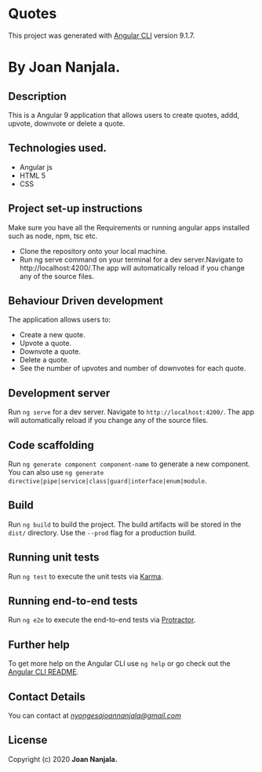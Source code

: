 # Quotes

This project was generated with [Angular CLI](https://github.com/angular/angular-cli) version 9.1.7.

# By Joan Nanjala.

## Description

This is a Angular 9 application that allows users to create quotes, addd, upvote, downvote or delete a quote.

## Technologies used.
* Angular js 
* HTML 5
* CSS

## Project set-up instructions
Make sure you have all the Requirements or running angular apps installed such as node, npm, tsc etc.
* Clone the repository onto your local machine.
* Run ng serve command on your terminal for a dev server.Navigate to http://localhost:4200/.The app will automatically reload if you change any of the source files.

## Behaviour Driven development
The  application allows users to:
  * Create a new quote.
  * Upvote a quote.
  * Downvote a quote.
  * Delete a quote.
  * See the number of upvotes and number of downvotes for each quote.



## Development server

Run `ng serve` for a dev server. Navigate to `http://localhost:4200/`. The app will automatically reload if you change any of the source files.

## Code scaffolding

Run `ng generate component component-name` to generate a new component. You can also use `ng generate directive|pipe|service|class|guard|interface|enum|module`.

## Build

Run `ng build` to build the project. The build artifacts will be stored in the `dist/` directory. Use the `--prod` flag for a production build.

## Running unit tests

Run `ng test` to execute the unit tests via [Karma](https://karma-runner.github.io).

## Running end-to-end tests

Run `ng e2e` to execute the end-to-end tests via [Protractor](http://www.protractortest.org/).

## Further help

To get more help on the Angular CLI use `ng help` or go check out the [Angular CLI README](https://github.com/angular/angular-cli/blob/master/README.md).

## Contact Details
 You can contact at *nyongesajoannanjala@gmail.com*

 ## License
 Copyright (c) 2020 **Joan Nanjala.**
